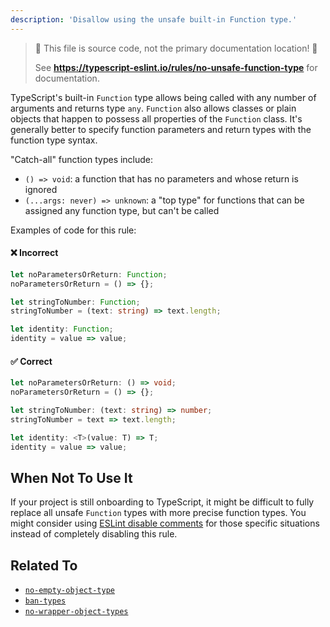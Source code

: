 ```yaml
---
description: 'Disallow using the unsafe built-in Function type.'
---
```


> 🛑 This file is source code, not the primary documentation location! 🛑
>
> See **https://typescript-eslint.io/rules/no-unsafe-function-type** for documentation.

TypeScript's built-in `Function` type allows being called with any number of arguments and returns type `any`.
`Function` also allows classes or plain objects that happen to possess all properties of the `Function` class.
It's generally better to specify function parameters and return types with the function type syntax.

"Catch-all" function types include:

- `() => void`: a function that has no parameters and whose return is ignored
- `(...args: never) => unknown`: a "top type" for functions that can be assigned any function type, but can't be called

Examples of code for this rule:

<!--tabs-->

#### ❌ Incorrect

```ts
let noParametersOrReturn: Function;
noParametersOrReturn = () => {};

let stringToNumber: Function;
stringToNumber = (text: string) => text.length;

let identity: Function;
identity = value => value;
```

#### ✅ Correct

```ts
let noParametersOrReturn: () => void;
noParametersOrReturn = () => {};

let stringToNumber: (text: string) => number;
stringToNumber = text => text.length;

let identity: <T>(value: T) => T;
identity = value => value;
```

<!--/tabs-->

## When Not To Use It

If your project is still onboarding to TypeScript, it might be difficult to fully replace all unsafe `Function` types with more precise function types.
You might consider using [ESLint disable comments](https://eslint.org/docs/latest/use/configure/rules#using-configuration-comments-1) for those specific situations instead of completely disabling this rule.

## Related To

- [`no-empty-object-type`](https://github.com/typescript-eslint/typescript-eslint/tree/main/packages/eslint-plugin/docs/rules/no-empty-object-type.mdx)
- [`ban-types`](https://github.com/typescript-eslint/typescript-eslint/tree/main/packages/eslint-plugin/docs/rules/ban-types.mdx)
- [`no-wrapper-object-types`](https://github.com/typescript-eslint/typescript-eslint/tree/main/packages/eslint-plugin/docs/rules/no-wrapper-object-types.mdx)
